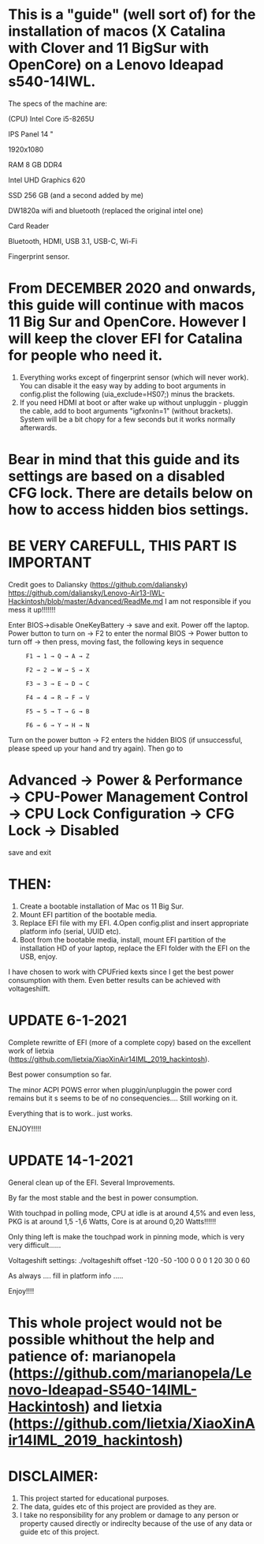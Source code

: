 # This is a "guide" (well sort of) for the installation of macos (X Catalina with Clover and 11 BigSur with OpenCore) on a Lenovo Ideapad s540-14IWL. 

The specs of the machine are:

(CPU) Intel Core i5-8265U

IPS Panel 14 "

1920x1080

RAM 8 GB DDR4

Intel UHD Graphics 620

SSD 256 GB (and a second added by me) 

DW1820a wifi and bluetooth (replaced the original intel one)

Card Reader

Bluetooth, HDMI, USB 3.1, USB-C, Wi-Fi

Fingerprint sensor.

# From DECEMBER 2020 and onwards, this guide will continue with macos 11 Big Sur and OpenCore. However I will keep the clover EFI for Catalina for people who need it. 

1. Everything works except of fingerprint sensor (which will never work). You can disable it the easy way by adding to boot arguments in config.plist the following (uia_exclude=HS07;) minus the brackets.
2. If you need HDMI at boot or after wake up without unpluggin - pluggin the cable, add to boot arguments "igfxonln=1" (without brackets). System will be a bit chopy for a few seconds but it works normally afterwards.  


# Bear in mind that this guide and its settings are based on a disabled CFG lock. There are details below on how to access hidden bios settings.

# BE VERY CAREFULL, THIS PART IS IMPORTANT
Credit goes to Daliansky (https://github.com/daliansky) https://github.com/daliansky/Lenovo-Air13-IWL-Hackintosh/blob/master/Advanced/ReadMe.md
I am not responsible if you mess it up!!!!!!!

Enter BIOS->disable OneKeyBattery -> save and exit. Power off the laptop. Power button to turn on → F2 to enter the normal BIOS → Power button to turn off → then press, moving fast, the following keys in sequence

         F1 → 1 → Q → A → Z
         
         F2 → 2 → W → S → X
         
         F3 → 3 → E → D → C
         
         F4 → 4 → R → F → V
         
         F5 → 5 → T → G → B
         
         F6 → 6 → Y → H → N
         

Turn on the power button → F2 enters the hidden BIOS (if unsuccessful, please speed up your hand and try again).
Then go to 
# Advanced → Power & Performance → CPU-Power Management Control → CPU Lock Configuration → CFG Lock → Disabled
save and exit 

# THEN: 
1. Create a bootable installation of Mac os 11 Big Sur. 
2. Mount EFI partition of the bootable media. 
3. Replace EFI file with my EFI. 
4.Open config.plist and insert appropriate platform info (serial, UUID etc).
5. Boot from the bootable media, install, mount EFI partition of the installation HD of your laptop, replace the EFI folder with the EFI on the USB, enjoy.  

I have chosen to work with CPUFried kexts since I get the best power consumption with them. 
Even better results can be achieved with voltageshilft. 

# UPDATE 6-1-2021

Complete rewritte of EFI (more of a complete copy) based on the excellent work of lietxia (https://github.com/lietxia/XiaoXinAir14IML_2019_hackintosh).

Best power consumption so far. 

The minor ACPI POWS error when pluggin/unpluggin the power cord remains but it s seems to be of no consequencies.... Still working on it. 

Everything that is to work.. just works. 

ENJOY!!!!!

# UPDATE 14-1-2021

General clean up of the EFI. Several Improvements.  

By far the most stable and the best in power consumption. 

With touchpad in polling mode, CPU at idle is at around 4,5% and even less, PKG is at around 1,5 -1,6 Watts, Core is at around 0,20 Watts!!!!!!   

Only thing left is make the touchpad work in pinning mode, which is very very difficult...... 

Voltageshift settings: ./voltageshift offset -120 -50 -100 0 0 0 1 20 30 0 60

As always .... fill in platform info .....

Enjoy!!!!

# This whole project would not be possible whithout the help and patience of: marianopela (https://github.com/marianopela/Lenovo-Ideapad-S540-14IML-Hackintosh) and lietxia (https://github.com/lietxia/XiaoXinAir14IML_2019_hackintosh)


# DISCLAIMER:
1. This project started for educational purposes. 
2. The data, guides etc of this project are provided as they are. 
3. I take no responsibility for any problem or damage to any person or property caused directly or indireclty because of the use of any data or guide etc of this project. 
  
